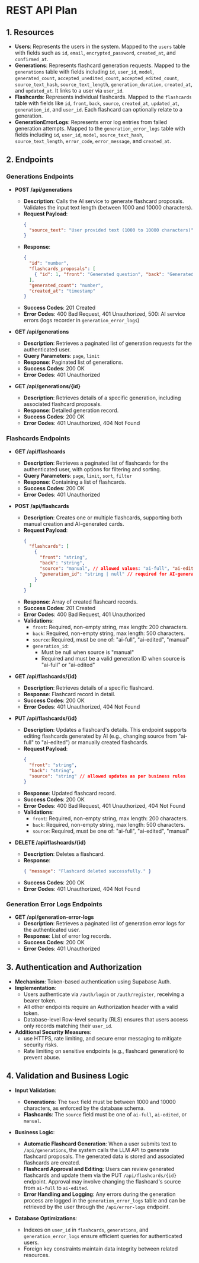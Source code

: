 # REST API Plan

## 1. Resources

- **Users**: Represents the users in the system. Mapped to the `users` table with fields such as `id`, `email`, `encrypted_password`, `created_at`, and `confirmed_at`.
- **Generations**: Represents flashcard generation requests. Mapped to the `generations` table with fields including `id`, `user_id`, `model`, `generated_count`, `accepted_unedited_count`, `accepted_edited_count`, `source_text_hash`, `source_text_length`, `generation_duration`, `created_at`, and `updated_at`. It links to a user via `user_id`.
- **Flashcards**: Represents individual flashcards. Mapped to the `flashcards` table with fields like `id`, `front`, `back`, `source`, `created_at`, `updated_at`, `generation_id`, and `user_id`. Each flashcard can optionally relate to a generation.
- **GenerationErrorLogs**: Represents error log entries from failed generation attempts. Mapped to the `generation_error_logs` table with fields including `id`, `user_id`, `model`, `source_text_hash`, `source_text_length`, `error_code`, `error_message`, and `created_at`.

## 2. Endpoints

### Generations Endpoints

- **POST /api/generations**

  - **Description**: Calls the AI service to generate flashcard proposals. Validates the input text length (between 1000 and 10000 characters).
  - **Request Payload**:
    ```json
    {
      "source_text": "User provided text (1000 to 10000 characters)"
    }
    ```
  - **Response**:
    ```json
    {
      "id": "number",
      "flashcards_proposals": [
        { "id": 1, "front": "Generated question", "back": "Generated answer", "source": "ai-full" }
      ],
      "generated_count": "number",
      "created_at": "timestamp"
    }
    ```
  - **Success Codes**: 201 Created
  - **Error Codes**: 400 Bad Request, 401 Unauthorized, 500: AI service errors (logs recorder in `generation_error_logs`)

- **GET /api/generations**

  - **Description**: Retrieves a paginated list of generation requests for the authenticated user.
  - **Query Parameters**: `page`, `limit`
  - **Response**: Paginated list of generations.
  - **Success Codes**: 200 OK
  - **Error Codes**: 401 Unauthorized

- **GET /api/generations/{id}**
  - **Description**: Retrieves details of a specific generation, including associated flashcard proposals.
  - **Response**: Detailed generation record.
  - **Success Codes**: 200 OK
  - **Error Codes**: 401 Unauthorized, 404 Not Found

### Flashcards Endpoints

- **GET /api/flashcards**

  - **Description**: Retrieves a paginated list of flashcards for the authenticated user, with options for filtering and sorting.
  - **Query Parameters**: `page`, `limit`, `sort`, `filter`
  - **Response**: Containing a list of flashcards.
  - **Success Codes**: 200 OK
  - **Error Codes**: 401 Unauthorized

- **POST /api/flashcards**

  - **Description**: Creates one or multiple flashcards, supporting both manual creation and AI-generated cards.
  - **Request Payload**:
    ```json
    {
      "flashcards": [
        {
          "front": "string",
          "back": "string",
          "source": "manual", // allowed values: "ai-full", "ai-edited", "manual"
          "generation_id": "string | null" // required for AI-generated cards
        }
      ]
    }
    ```
  - **Response**: Array of created flashcard records.
  - **Success Codes**: 201 Created
  - **Error Codes**: 400 Bad Request, 401 Unauthorized
  - **Validations**:
    - `front`: Required, non-empty string, max length: 200 characters.
    - `back`: Required, non-empty string, max length: 500 characters.
    - `source`: Required, must be one of: "ai-full", "ai-edited", "manual"
    - `generation_id`:
      - Must be null when source is "manual"
      - Required and must be a valid generation ID when source is "ai-full" or "ai-edited"

- **GET /api/flashcards/{id}**

  - **Description**: Retrieves details of a specific flashcard.
  - **Response**: Flashcard record in detail.
  - **Success Codes**: 200 OK
  - **Error Codes**: 401 Unauthorized, 404 Not Found

- **PUT /api/flashcards/{id}**

  - **Description**: Updates a flashcard's details. This endpoint supports editing flashcards generated by AI (e.g., changing source from "ai-full" to "ai-edited") or manually created flashcards.
  - **Request Payload**:
    ```json
    {
      "front": "string",
      "back": "string",
      "source": "string" // allowed updates as per business rules
    }
    ```
  - **Response**: Updated flashcard record.
  - **Success Codes**: 200 OK
  - **Error Codes**: 400 Bad Request, 401 Unauthorized, 404 Not Found
  - **Validations**:
    - `front`: Required, non-empty string, max length: 200 characters.
    - `back`: Required, non-empty string, max length: 500 characters.
    - `source`: Required, must be one of: "ai-full", "ai-edited", "manual"

- **DELETE /api/flashcards/{id}**
  - **Description**: Deletes a flashcard.
  - **Response**:
    ```json
    { "message": "Flashcard deleted successfully." }
    ```
  - **Success Codes**: 200 OK
  - **Error Codes**: 401 Unauthorized, 404 Not Found

### Generation Error Logs Endpoints

- **GET /api/generation-error-logs**
  - **Description**: Retrieves a paginated list of generation error logs for the authenticated user.
  - **Response**: List of error log records.
  - **Success Codes**: 200 OK
  - **Error Codes**: 401 Unauthorized

## 3. Authentication and Authorization

- **Mechanism**: Token-based authentication using Supabase Auth.
- **Implementation**:
  - Users authenticate via `/auth/login` or `/auth/register`, receiving a bearer token.
  - All other endpoints require an Authorization header with a valid token.
  - Database-level Row-level security (RLS) ensures that users access only records matching their `user_id`.
- **Additional Security Measures**:
  - use HTTPS, rate limiting, and secure error messaging to mitigate security risks.
  - Rate limiting on sensitive endpoints (e.g., flashcard generation) to prevent abuse.

## 4. Validation and Business Logic

- **Input Validation**:
  - **Generations**: The `text` field must be between 1000 and 10000 characters, as enforced by the database schema.
  - **Flashcards**: The `source` field must be one of `ai-full`, `ai-edited`, or `manual`.
- **Business Logic**:

  - **Automatic Flashcard Generation**: When a user submits text to `/api/generations`, the system calls the LLM API to generate flashcard proposals. The generated data is stored and associated flashcards are created.
  - **Flashcard Approval and Editing**: Users can review generated flashcards and update them via the PUT `/api/flashcards/{id}` endpoint. Approval may involve changing the flashcard's source from `ai-full` to `ai-edited`.
  - **Error Handling and Logging**: Any errors during the generation process are logged in the `generation_error_logs` table and can be retrieved by the user through the `/api/error-logs` endpoint.

- **Database Optimizations**:
  - Indexes on `user_id` in `flashcards`, `generations`, and `generation_error_logs` ensure efficient queries for authenticated users.
  - Foreign key constraints maintain data integrity between related resources.
